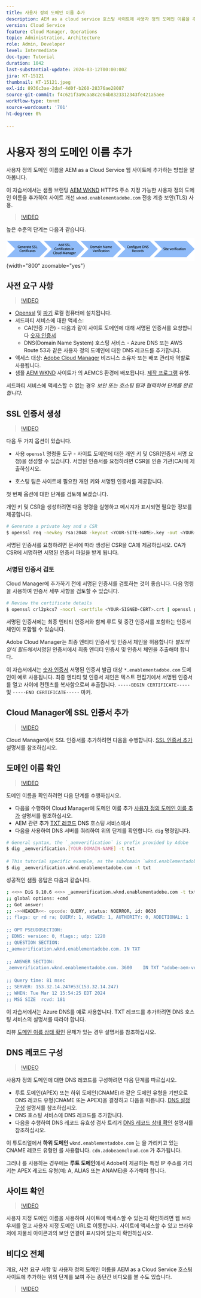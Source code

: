 ```yaml
---
title: 사용자 정의 도메인 이름 추가
description: AEM as a cloud service 호스팅 사이트에 사용자 정의 도메인 이름을 추가하는 방법을 알아봅니다.
version: Cloud Service
feature: Cloud Manager, Operations
topic: Administration, Architecture
role: Admin, Developer
level: Intermediate
doc-type: Tutorial
duration: 1042
last-substantial-update: 2024-03-12T00:00:00Z
jira: KT-15121
thumbnail: KT-15121.jpeg
exl-id: 8936c3ae-2daf-4d0f-b260-28376ae28087
source-git-commit: f4c621f3a9caa8c2c64b8323312343fe421a5aee
workflow-type: tm+mt
source-wordcount: '701'
ht-degree: 0%

---
```


# 사용자 정의 도메인 이름 추가

사용자 정의 도메인 이름을 AEM as a Cloud Service 웹 사이트에 추가하는 방법을 알아봅니다.

이 자습서에서는 샘플 브랜딩 [AEM WKND](https://github.com/adobe/aem-guides-wknd) HTTPS 주소 지정 가능한 사용자 정의 도메인 이름을 추가하여 사이트 개선 `wknd.enablementadobe.com` 전송 계층 보안(TLS) 사용.

>[!VIDEO](https://video.tv.adobe.com/v/3427903?quality=12&learn=on)

높은 수준의 단계는 다음과 같습니다.

![높은 사용자 정의 도메인 이름](./assets/add-custom-domain-name-steps.png){width="800" zoomable="yes"}

## 사전 요구 사항

>[!VIDEO](https://video.tv.adobe.com/v/3427909?quality=12&learn=on)

- [Openssl](https://www.openssl.org/) 및 [파기](https://www.isc.org/blogs/dns-checker/) 로컬 컴퓨터에 설치됩니다.
- 서드파티 서비스에 대한 액세스:
   - CA(인증 기관) - 다음과 같이 사이트 도메인에 대해 서명된 인증서를 요청합니다 [숫자 인증서](https://www.digicert.com/)
   - DNS(Domain Name System) 호스팅 서비스 - Azure DNS 또는 AWS Route 53과 같은 사용자 정의 도메인에 대한 DNS 레코드를 추가합니다.
- 액세스 대상: [Adobe Cloud Manager](https://my.cloudmanager.adobe.com/) 비즈니스 소유자 또는 배포 관리자 역할로 사용됩니다.
- 샘플 [AEM WKND](https://github.com/adobe/aem-guides-wknd) 사이트가 의 AEMCS 환경에 배포됩니다. [제작 프로그램](https://experienceleague.adobe.com/en/docs/experience-manager-cloud-service/content/implementing/using-cloud-manager/programs/introduction-production-programs) 유형.

서드파티 서비스에 액세스할 수 없는 경우 _보안 또는 호스팅 팀과 협력하여 단계를 완료합니다_.

## SSL 인증서 생성

>[!VIDEO](https://video.tv.adobe.com/v/3427908?quality=12&learn=on)

다음 두 가지 옵션이 있습니다.

- 사용 `openssl` 명령줄 도구 - 사이트 도메인에 대한 개인 키 및 CSR(인증서 서명 요청)을 생성할 수 있습니다. 서명된 인증서를 요청하려면 CSR을 인증 기관(CA)에 제출하십시오.

- 호스팅 팀은 사이트에 필요한 개인 키와 서명된 인증서를 제공합니다.

첫 번째 옵션에 대한 단계를 검토해 보겠습니다.

개인 키 및 CSR을 생성하려면 다음 명령을 실행하고 메시지가 표시되면 필요한 정보를 제공합니다.

```bash
# Generate a private key and a CSR
$ openssl req -newkey rsa:2048 -keyout <YOUR-SITE-NAME>.key -out <YOUR-SITE-NAME>.csr -nodes
```

서명된 인증서를 요청하려면 문서에 따라 생성된 CSR을 CA에 제공하십시오. CA가 CSR에 서명하면 서명된 인증서 파일을 받게 됩니다.

### 서명된 인증서 검토

Cloud Manager에 추가하기 전에 서명된 인증서를 검토하는 것이 좋습니다. 다음 명령을 사용하여 인증서 세부 사항을 검토할 수 있습니다.

```bash
# Review the certificate details
$ openssl crl2pkcs7 -nocrl -certfile <YOUR-SIGNED-CERT>.crt | openssl pkcs7 -print_certs -noout
```

서명된 인증서에는 최종 엔티티 인증서와 함께 루트 및 중간 인증서를 포함하는 인증서 체인이 포함될 수 있습니다.

Adobe Cloud Manager는 최종 엔티티 인증서 및 인증서 체인을 허용합니다 _별도의 양식 필드에서_&#x200B;서명된 인증서에서 최종 엔티티 인증서 및 인증서 체인을 추출해야 합니다.

이 자습서에서는 [숫자 인증서](https://www.digicert.com/) 서명된 인증서 발급 대상 `*.enablementadobe.com` 도메인이 예로 사용됩니다. 최종 엔티티 및 인증서 체인은 텍스트 편집기에서 서명된 인증서를 열고 사이에 컨텐츠를 복사함으로써 추출됩니다. `-----BEGIN CERTIFICATE-----` 및 `-----END CERTIFICATE-----` 마커.

## Cloud Manager에 SSL 인증서 추가

>[!VIDEO](https://video.tv.adobe.com/v/3427906?quality=12&learn=on)

Cloud Manager에서 SSL 인증서를 추가하려면 다음을 수행합니다. [SSL 인증서 추가](https://experienceleague.adobe.com/en/docs/experience-manager-cloud-service/content/implementing/using-cloud-manager/manage-ssl-certificates/add-ssl-certificate) 설명서를 참조하십시오.

## 도메인 이름 확인

>[!VIDEO](https://video.tv.adobe.com/v/3427905?quality=12&learn=on)

도메인 이름을 확인하려면 다음 단계를 수행하십시오.

- 다음을 수행하여 Cloud Manager에 도메인 이름 추가 [사용자 정의 도메인 이름 추가](https://experienceleague.adobe.com/ko/docs/experience-manager-cloud-service/content/implementing/using-cloud-manager/custom-domain-names/add-custom-domain-name) 설명서를 참조하십시오.
- AEM 관련 추가 [TXT 레코드](https://experienceleague.adobe.com/en/docs/experience-manager-cloud-service/content/implementing/using-cloud-manager/custom-domain-names/add-text-record) DNS 호스팅 서비스에서
- 다음을 사용하여 DNS 서버를 쿼리하여 위의 단계를 확인합니다. `dig` 명령입니다.

```bash
# General syntax, the `_aemverification` is prefix provided by Adobe
$ dig _aemverification.[YOUR-DOMAIN-NAME] -t txt

# This tutorial specific example, as the subdomain `wknd.enablementadobe.com` is used
$ dig _aemverification.wknd.enablementadobe.com -t txt
```

성공적인 샘플 응답은 다음과 같습니다.

```bash
; <<>> DiG 9.10.6 <<>> _aemverification.wknd.enablementadobe.com -t txt
;; global options: +cmd
;; Got answer:
;; ->>HEADER<<- opcode: QUERY, status: NOERROR, id: 8636
;; flags: qr rd ra; QUERY: 1, ANSWER: 1, AUTHORITY: 0, ADDITIONAL: 1

;; OPT PSEUDOSECTION:
; EDNS: version: 0, flags:; udp: 1220
;; QUESTION SECTION:
;_aemverification.wknd.enablementadobe.com. IN TXT

;; ANSWER SECTION:
_aemverification.wknd.enablementadobe.com. 3600    IN TXT "adobe-aem-verification=wknd.enablementadobe.com/105881/991000/bef0e843-9280-4385-9984-357ed9a4217b"

;; Query time: 81 msec
;; SERVER: 153.32.14.247#53(153.32.14.247)
;; WHEN: Tue Mar 12 15:54:25 EDT 2024
;; MSG SIZE  rcvd: 181
```

이 자습서에서는 Azure DNS를 예로 사용합니다. TXT 레코드를 추가하려면 DNS 호스팅 서비스의 설명서를 따라야 합니다.

리뷰 [도메인 이름 상태 확인](https://experienceleague.adobe.com/en/docs/experience-manager-cloud-service/content/implementing/using-cloud-manager/custom-domain-names/check-domain-name-status) 문제가 있는 경우 설명서를 참조하십시오.

## DNS 레코드 구성

>[!VIDEO](https://video.tv.adobe.com/v/3427907?quality=12&learn=on)

사용자 정의 도메인에 대한 DNS 레코드를 구성하려면 다음 단계를 따르십시오.

- 루트 도메인(APEX) 또는 하위 도메인(CNAME)과 같은 도메인 유형을 기반으로 DNS 레코드 유형(CNAME 또는 APEX)을 결정하고 다음을 따릅니다. [DNS 설정 구성](https://experienceleague.adobe.com/en/docs/experience-manager-cloud-service/content/implementing/using-cloud-manager/custom-domain-names/configure-dns-settings) 설명서를 참조하십시오.
- DNS 호스팅 서비스에 DNS 레코드를 추가합니다.
- 다음을 수행하여 DNS 레코드 유효성 검사 트리거 [DNS 레코드 상태 확인](https://experienceleague.adobe.com/en/docs/experience-manager-cloud-service/content/implementing/using-cloud-manager/custom-domain-names/check-dns-record-status) 설명서를 참조하십시오.

이 튜토리얼에서 **하위 도메인** `wknd.enablementadobe.com` 는 을 가리키고 있는 CNAME 레코드 유형인 를 사용합니다. `cdn.adobeaemcloud.com` 가 추가됩니다.

그러나 를 사용하는 경우에는 **루트 도메인**&#x200B;에서 Adobe이 제공하는 특정 IP 주소를 가리키는 APEX 레코드 유형(예: A, ALIAS 또는 ANAME)을 추가해야 합니다.

## 사이트 확인

>[!VIDEO](https://video.tv.adobe.com/v/3427904?quality=12&learn=on)

사용자 지정 도메인 이름을 사용하여 사이트에 액세스할 수 있는지 확인하려면 웹 브라우저를 열고 사용자 지정 도메인 URL로 이동합니다. 사이트에 액세스할 수 있고 브라우저에 자물쇠 아이콘과의 보안 연결이 표시되어 있는지 확인하십시오.

## 비디오 전체

개요, 사전 요구 사항 및 사용자 정의 도메인 이름을 AEM as a Cloud Service 호스팅 사이트에 추가하는 위의 단계를 보여 주는 종단간 비디오를 볼 수도 있습니다.

>[!VIDEO](https://video.tv.adobe.com/v/3427817?quality=12&learn=on)

